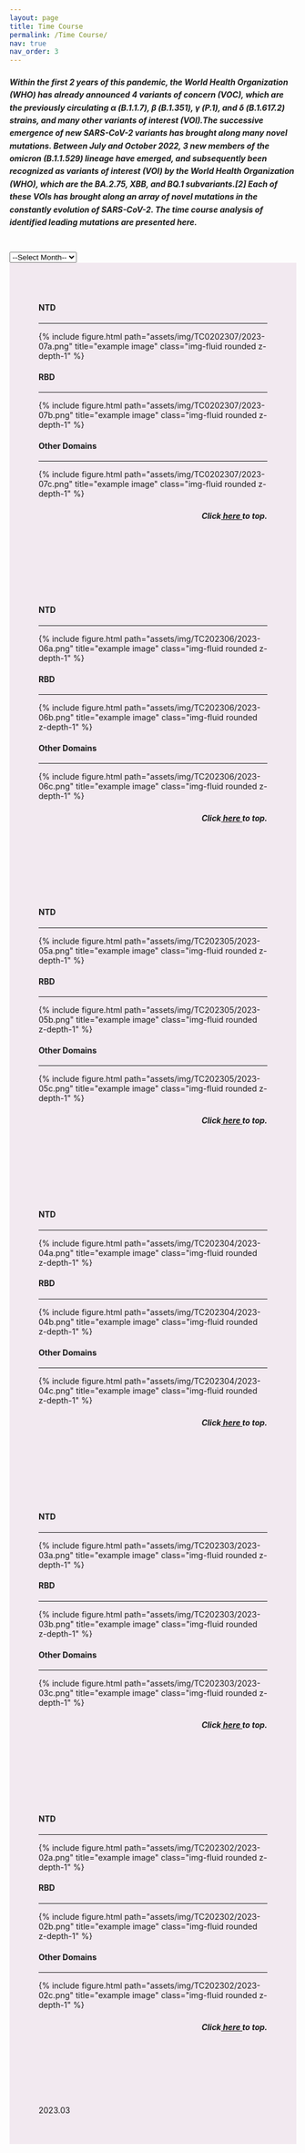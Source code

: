 ```yaml
---
layout: page
title: Time Course
permalink: /Time Course/
nav: true
nav_order: 3
---
```


<html>
<head>
<style> 
h5 {
  line-height: 1.6;
}
</style>
</head>
<body>

<h5>Within the first 2 years of this pandemic, the World Health Organization (WHO) has already announced 4 variants of concern (VOC), which are the previously circulating α (B.1.1.7), β (B.1.351), γ (P.1), and δ (B.1.617.2) strains, and many other variants of interest (VOI).The successive emergence of new SARS-CoV-2 variants has brought along many novel mutations. Between July and October 2022, 3 new members of the omicron (B.1.1.529) lineage have emerged, and subsequently been recognized as variants of interest (VOI) by the World Health Organization (WHO), which are the BA.2.75, XBB, and BQ.1 subvariants.[2] Each of these VOIs has brought along an array of novel mutations in the constantly evolution of SARS-CoV-2. The time course analysis of identified leading mutations are presented here.</h5>

</body>
</html>
<br>


<html>
<head>
<script src="https://ajax.googleapis.com/ajax/libs/jquery/3.5.1/jquery.min.js"></script>
<script>
$(document).ready(function(){
  $(".panel").hide();
  // Show latest panel
  $("#panel-202307").show();
  $("#dateSelect").change(function(){
    $(".panel").hide();
    var selected = $(this).val();
    $("#panel-"+selected.replace('.', '')).show();
  });
});
</script>
<style> 
.panel {
  padding: 50px;
  text-align: left;
  background-color: #f2e9f0;
  border: solid 1px #f2e9f0;
}
</style>
</head>
<body>
 
<select id="dateSelect">
  <option value="">--Select Month--</option>
  <option value="2023.07">2023.07</option>
  <option value="2023.06">2023.06</option>
  <option value="2023.05">2023.05</option>
  <option value="2023.04">2023.04</option>
  <option value="2023.03">2023.03</option>
  <option value="2023.02">2023.02</option>
  <option value="2023.01">2023.01</option>
  <option value="2022.08">2022.08</option>
  <option value="2022.06">2022.06</option>
  <option value="2021.08">2021.08</option>
  <option value="2021.03">2021.03</option>
  <option value="2021.03">2020.12</option>
  <option value="2021.03">2020.11</option>
  <option value="2021.03">2020.10</option>
</select>

<div id="panel-202307" class="panel">
  <h4><strong>NTD</strong></h4>
  <hr>
  {% include figure.html path="assets/img/TC0202307/2023-07a.png" title="example image" class="img-fluid rounded z-depth-1" %}
  <br>
  <h4><strong>RBD</strong></h4>
  <hr>
  {% include figure.html path="assets/img/TC0202307/2023-07b.png" title="example image" class="img-fluid rounded z-depth-1" %}
  <br>
  <h4><strong>Other Domains</strong></h4>
  <hr>
  {% include figure.html path="assets/img/TC0202307/2023-07c.png" title="example image" class="img-fluid rounded z-depth-1" %}
  <div align="right">
    <p><h5>Click<a href="#"> here </a>to top.</h5></p>
  </div>
</div>

<div id="panel-202306" class="panel">
  <h4><strong>NTD</strong></h4>
  <hr>
  {% include figure.html path="assets/img/TC202306/2023-06a.png" title="example image" class="img-fluid rounded z-depth-1" %}
  <br>
  <h4><strong>RBD</strong></h4>
  <hr>
  {% include figure.html path="assets/img/TC202306/2023-06b.png" title="example image" class="img-fluid rounded z-depth-1" %}
  <br>
  <h4><strong>Other Domains</strong></h4>
  <hr>
  {% include figure.html path="assets/img/TC202306/2023-06c.png" title="example image" class="img-fluid rounded z-depth-1" %}
  <div align="right">
    <p><h5>Click<a href="#"> here </a>to top.</h5></p>
  </div>
</div>

<div id="panel-202305" class="panel">
  <h4><strong>NTD</strong></h4>
  <hr>
  {% include figure.html path="assets/img/TC202305/2023-05a.png" title="example image" class="img-fluid rounded z-depth-1" %}
  <br>
  <h4><strong>RBD</strong></h4>
  <hr>
  {% include figure.html path="assets/img/TC202305/2023-05b.png" title="example image" class="img-fluid rounded z-depth-1" %}
  <br>
  <h4><strong>Other Domains</strong></h4>
  <hr>
  {% include figure.html path="assets/img/TC202305/2023-05c.png" title="example image" class="img-fluid rounded z-depth-1" %}
  <div align="right">
    <p><h5>Click<a href="#"> here </a>to top.</h5></p>
  </div>
</div>

<div id="panel-202304" class="panel">
  <h4><strong>NTD</strong></h4>
  <hr>
  {% include figure.html path="assets/img/TC202304/2023-04a.png" title="example image" class="img-fluid rounded z-depth-1" %}
  <br>
  <h4><strong>RBD</strong></h4>
  <hr>
  {% include figure.html path="assets/img/TC202304/2023-04b.png" title="example image" class="img-fluid rounded z-depth-1" %}
  <br>
  <h4><strong>Other Domains</strong></h4>
  <hr>
  {% include figure.html path="assets/img/TC202304/2023-04c.png" title="example image" class="img-fluid rounded z-depth-1" %}
  <div align="right">
    <p><h5>Click<a href="#"> here </a>to top.</h5></p>
  </div>
</div>

<div id="panel-202303" class="panel">
  <h4><strong>NTD</strong></h4>
  <hr>
  {% include figure.html path="assets/img/TC202303/2023-03a.png" title="example image" class="img-fluid rounded z-depth-1" %}
  <br>
  <h4><strong>RBD</strong></h4>
  <hr>
  {% include figure.html path="assets/img/TC202303/2023-03b.png" title="example image" class="img-fluid rounded z-depth-1" %}
  <br>
  <h4><strong>Other Domains</strong></h4>
  <hr>
  {% include figure.html path="assets/img/TC202303/2023-03c.png" title="example image" class="img-fluid rounded z-depth-1" %}
  <div align="right">
    <p><h5>Click<a href="#"> here </a>to top.</h5></p>
  </div>
</div>

<div id="panel-202302" class="panel">
  <h4><strong>NTD</strong></h4>
  <hr>
  {% include figure.html path="assets/img/TC202302/2023-02a.png" title="example image" class="img-fluid rounded z-depth-1" %}
  <br>
  <h4><strong>RBD</strong></h4>
  <hr>
  {% include figure.html path="assets/img/TC202302/2023-02b.png" title="example image" class="img-fluid rounded z-depth-1" %}
  <br>
  <h4><strong>Other Domains</strong></h4>
  <hr>
  {% include figure.html path="assets/img/TC202302/2023-02c.png" title="example image" class="img-fluid rounded z-depth-1" %}
  <div align="right">
    <p><h5>Click<a href="#"> here </a>to top.</h5></p>
  </div>
</div>

<div id="panel-202301" class="panel">
2023.03
</div>

</body>
</html>